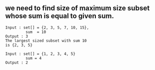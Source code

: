 ## we need to find size of maximum size subset whose sum is equal to given sum.

```
Input : set[] = {2, 3, 5, 7, 10, 15},
         sum  = 10
Output : 3
The largest sized subset with sum 10
is {2, 3, 5}

Input : set[] = {1, 2, 3, 4, 5}
         sum = 4
Output : 2
```
